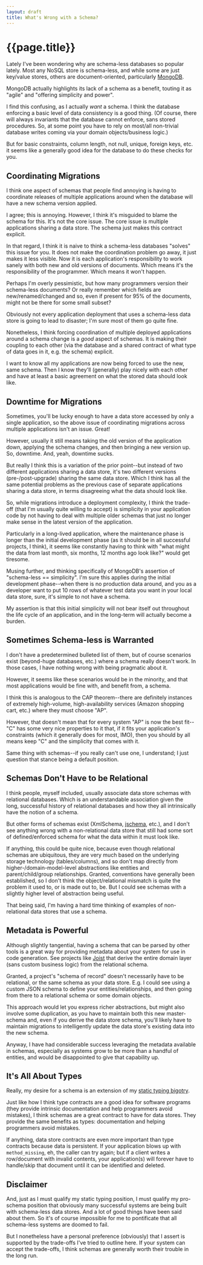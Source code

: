 ```yaml
---
layout: draft
title: What's Wrong with a Schema?
---
```


{{page.title}}
==============

Lately I've been wondering why are schema-less databases so popular lately. Most any NoSQL store is schema-less, and while some are just key/value stores, others are document-oriented, particularly [MongoDB](http://www.mongodb.org/).

MongoDB actually highlights its lack of a schema as a benefit, touting it as "agile" and "offering simplicity and power".

I find this confusing, as I actually *want* a schema. I think the database enforcing a basic level of data consistency is a good thing. (Of course, there will always invariants that the database cannot enforce, sans stored procedures. So, at some point you have to rely on most/all non-trivial database writes coming via your domain objects/business logic.)

But for basic constraints, column length, not null, unique, foreign keys, etc. it seems like a generally good idea for the database to do these checks for you.

Coordinating Migrations
-----------------------

I think one aspect of schemas that people find annoying is having to coordinate releases of multiple applications around when the database will have a new schema version applied.

I agree; this is annoying. However, I think it's misguided to blame the schema for this. It's not the core issue. The core issue is multiple applications sharing a data store. The schema just makes this contract explicit.

In that regard, I think it is naive to think a schema-less databases "solves" this issue for you. It does not make the coordination problem go away, it just makes it less visible. Now it is each application's responsibility to work sanely with both new and old versions of documents. Which means it's the responsibility of the programmer. Which means it won't happen.

Perhaps I'm overly pessimistic, but how many programmers version their schema-less documents? Or really remember which fields are new/renamed/changed and so, even if present for 95% of the documents, might not be there for some small subset?

Obviously not every application deployment that uses a schema-less data store is going to lead to disaster; I'm sure most of them go quite fine.

Nonetheless, I think forcing coordination of multiple deployed applications around a schema change is a *good* aspect of schemas. It is making their coupling to each other (via the database and a shared contract of what type of data goes in it, e.g. the schema) explicit.

I want to know all my applications are now being forced to use the new, same schema. Then I know they'll (generally) play nicely with each other and have at least a basic agreement on what the stored data should look like.

Downtime for Migrations
-----------------------

Sometimes, you'll be lucky enough to have a data store accessed by only a single application, so the above issue of coordinating migrations across multiple applications isn't an issue. Great!

However, usually it still means taking the old version of the application down, applying the schema changes, and then bringing a new version up. So, downtime. And, yeah, downtime sucks.

But really I think this is a variation of the prior point--but instead of two different applications sharing a data store, it's two different versions (pre-/post-upgrade) sharing the same data store. Which I think has all the same potential problems as the previous case of separate applications sharing a data store, in terms disagreeing what the data should look like.

So, while migrations introduce a deployment complexity, I think the trade-off (that I'm usually quite willing to accept) is simplicity in your application code by not having to deal with multiple older schemas that just no longer make sense in the latest version of the application.

Particularly in a long-lived application, where the maintenance phase is longer than the initial development phase (as it should be in all successful projects, I think), it seems like constantly having to think with "what might the data from last month, six months, 12 months ago look like?" would get tiresome.

Musing further, and thinking specifically of MongoDB's assertion of "schema-less == simplicity". I'm sure this applies during the initial development phase--when there is no production data around, and you as a developer want to put 10 rows of whatever test data you want in your local data store, sure, it's simple to not have a schema.

My assertion is that this initial simplicity will not bear itself out throughout the life cycle of an application, and in the long-term will actually become a burden.

Sometimes Schema-less is Warranted
----------------------------------

I don't have a predetermined bulleted list of them, but of course scenarios exist (beyond-huge databases, etc.) where a schema really doesn't work. In those cases, I have nothing wrong with being pragmatic about it.

However, it seems like these scenarios would be in the minority, and that most applications would be fine with, and benefit from, a schema.

I think this is analogous to the CAP theorem--there are definitely instances of extremely high-volume, high-availability services (Amazon shopping cart, etc.) where they must choose "AP".

However, that doesn't mean that for every system "AP" is now the best fit--"C" has some very nice properties to it that, if it fits your application's constraints (which it generally does for most, IMO), then you should by all means keep "C" and the simplicity that comes with it.

Same thing with schemas--if you really can't use one, I understand; I just question that stance being a default position.

Schemas Don't Have to be Relational
-----------------------------------

I think people, myself included, usually associate data store schemas with relational databases. Which is an understandable association given the long, successful history of relational databases and how they all intrinsically have the notion of a schema.

But other forms of schemas exist (XmlSchema, [jschema](http://jschema.org/), etc.), and I don't see anything wrong with a non-relational data store that still had some sort of defined/enforced schema for what the data within it must look like.

If anything, this could be quite nice, because even though relational schemas are ubiquitous, they are very much based on the underlying storage technology (tables/columns), and so don't map directly from higher-/domain-model-level abstractions like entities and parent/child/group relationships. Granted, conventions have generally been established, so I don't think the object/relational mismatch is quite the problem it used to, or is made out to, be. But I could see schemas with a slightly higher level of abstraction being useful.

That being said, I'm having a hard time thinking of examples of non-relational data stores that use a schema.

Metadata is Powerful
--------------------

Although slightly tangential, having a schema that can be parsed by other tools is a great way for providing metadata about your system for use in code generation. See projects like [Joist](http://www.joist.ws) that derive the entire domain layer (sans custom business logic) from the relational schema.

Granted, a project's "schema of record" doesn't necessarily have to be relational, or the same schema as your data store. E.g. I could see using a custom JSON schema to define your entities/relationships, and then going from there to a relational schema or some domain objects.

This approach would let you express richer abstractions, but might also involve some duplication, as you have to maintain both this new master-schema and, even if you derive the data store schema, you'll likely have to maintain migrations to intelligently update the data store's existing data into the new schema.

Anyway, I have had considerable success leveraging the metadata available in schemas, especially as systems grow to be more than a handful of entities, and would be disappointed to give that capability up.

It's All About Types
--------------------

Really, my desire for a schema is an extension of my [static typing bigotry](/2010/11/24/why-im-a-static-typing-bigot.html).

Just like how I think type contracts are a good idea for software programs (they provide intrinsic documentation and help programmers avoid mistakes), I think schemas are a great contract to have for data stores. They provide the same benefits as types: documentation and helping programmers avoid mistakes.

If anything, data store contracts are even more important than type contracts because data is persistent. If your application blows up with `method_missing`, eh, the caller can try again; but if a client writes a row/document with invalid contents, your application(s) will forever have to handle/skip that document until it can be identified and deleted.

Disclaimer
----------

And, just as I must qualify my static typing position, I must qualify my pro-schema position that obviously many successful systems are being built with schema-less data stores. And a lot of good things have been said about them. So it's of course impossible for me to pontificate that all schema-less systems are doomed to fail.

But I nonetheless have a personal preference (obviously) that I assert is supported by the trade-offs I've tried to outline here. If your system can accept the trade-offs, I think schemas are generally worth their trouble in the long run.


